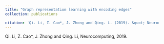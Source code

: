 ```yaml
---
title: "Graph representation learning with encoding edges"
collection: publications

citation: 'Qi. Li, Z. Cao*, J. Zhong and Qing. L. (2019). &quot; Neurocomputing'
---
```

Qi. Li, Z. Cao*, J. Zhong and Qing. Li, Neurocomputing, 2019.


